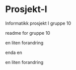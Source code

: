 Prosjekt-I
==========

Informatikk prosjekt I gruppe 10

readme for gruppe 10

en liten forandring

enda en

en liten forandring
